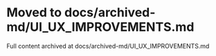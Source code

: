 ﻿# Moved to docs/archived-md/UI_UX_IMPROVEMENTS.md

Full content archived at docs/archived-md/UI_UX_IMPROVEMENTS.md
